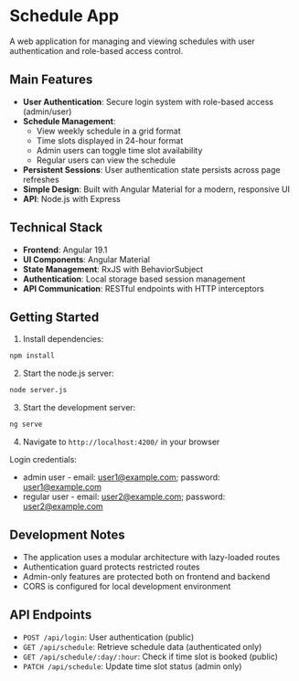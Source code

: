 # Schedule App

A web application for managing and viewing schedules with user authentication and role-based access control.

## Main Features

- **User Authentication**: Secure login system with role-based access (admin/user)
- **Schedule Management**: 
  - View weekly schedule in a grid format
  - Time slots displayed in 24-hour format
  - Admin users can toggle time slot availability
  - Regular users can view the schedule
- **Persistent Sessions**: User authentication state persists across page refreshes
- **Simple Design**: Built with Angular Material for a modern, responsive UI
- **API**: Node.js with Express
## Technical Stack

- **Frontend**: Angular 19.1
- **UI Components**: Angular Material
- **State Management**: RxJS with BehaviorSubject
- **Authentication**: Local storage based session management
- **API Communication**: RESTful endpoints with HTTP interceptors

## Getting Started

1. Install dependencies:
```bash
npm install
```

2. Start the node.js server:
```bash
node server.js
```

3. Start the development server:
```bash
ng serve
```

4. Navigate to `http://localhost:4200/` in your browser

Login credentials:
- admin user - email: user1@example.com; password: user1@example.com
- regular user - email: user2@example.com; password: user2@example.com

## Development Notes

- The application uses a modular architecture with lazy-loaded routes
- Authentication guard protects restricted routes
- Admin-only features are protected both on frontend and backend
- CORS is configured for local development environment

## API Endpoints

- `POST /api/login`: User authentication (public)
- `GET /api/schedule`: Retrieve schedule data (authenticated only)
- `GET /api/schedule/:day/:hour`: Check if time slot is booked (public)
- `PATCH /api/schedule`: Update time slot status (admin only)

